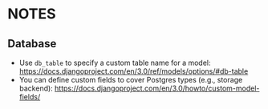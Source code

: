 # NOTES

## Database

* Use `db_table` to specify a custom table name for a model: https://docs.djangoproject.com/en/3.0/ref/models/options/#db-table
* You can define custom fields to cover Postgres types (e.g., storage backend): https://docs.djangoproject.com/en/3.0/howto/custom-model-fields/
